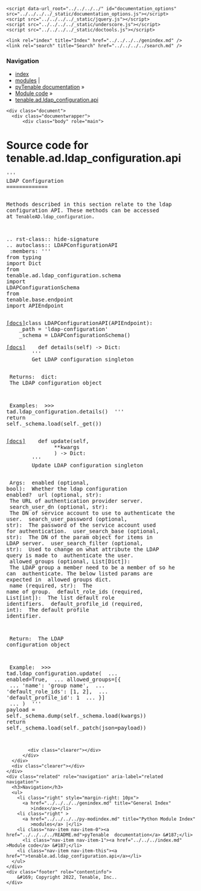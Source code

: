 
<!DOCTYPE html>

<html lang="en">
  <head>
    <meta charset="utf-8" />
    <meta name="viewport" content="width=device-width, initial-scale=1.0" />
    <title>tenable.ad.ldap_configuration.api &#8212; pyTenable  documentation</title>
    <link rel="stylesheet" type="text/css" href="../../../../_static/pygments.css" />
    <link rel="stylesheet" type="text/css" href="../../../../_static/classic.css" />
    <link rel="stylesheet" type="text/css" href="../../../../_static/custom.css" />
    
    <script data-url_root="../../../../" id="documentation_options" src="../../../../_static/documentation_options.js"></script>
    <script src="../../../../_static/jquery.js"></script>
    <script src="../../../../_static/underscore.js"></script>
    <script src="../../../../_static/doctools.js"></script>
    
    <link rel="index" title="Index" href="../../../../genindex.md" />
    <link rel="search" title="Search" href="../../../../search.md" /> 
  </head><body>
    <div class="related" role="navigation" aria-label="related navigation">
      <h3>Navigation</h3>
      <ul>
        <li class="right" style="margin-right: 10px">
          <a href="../../../../genindex.md" title="General Index"
             accesskey="I">index</a></li>
        <li class="right" >
          <a href="../../../../py-modindex.md" title="Python Module Index"
             >modules</a> |</li>
        <li class="nav-item nav-item-0"><a href="../../../../README.md">pyTenable  documentation</a> &#187;</li>
          <li class="nav-item nav-item-1"><a href="../../../index.md" accesskey="U">Module code</a> &#187;</li>
        <li class="nav-item nav-item-this"><a href="">tenable.ad.ldap_configuration.api</a></li> 
      </ul>
    </div>  

    <div class="document">
      <div class="documentwrapper">
          <div class="body" role="main">
            
  <h1>Source code for tenable.ad.ldap_configuration.api</h1><div class="highlight"><pre>
<span></span><span class="sd">&#39;&#39;&#39;</span>
<span class="sd">LDAP Configuration</span>
<span class="sd">=============</span>

<span class="sd">Methods described in this section relate to the ldap configuration API.</span>
<span class="sd">These methods can be accessed at ``TenableAD.ldap_configuration``.</span>

<span class="sd">.. rst-class:: hide-signature</span>
<span class="sd">.. autoclass:: LDAPConfigurationAPI</span>
<span class="sd">    :members:</span>
<span class="sd">&#39;&#39;&#39;</span>
<span class="kn">from</span> <span class="nn">typing</span> <span class="kn">import</span> <span class="n">Dict</span>
<span class="kn">from</span> <span class="nn">tenable.ad.ldap_configuration.schema</span> <span class="kn">import</span> <span class="n">LDAPConfigurationSchema</span>
<span class="kn">from</span> <span class="nn">tenable.base.endpoint</span> <span class="kn">import</span> <span class="n">APIEndpoint</span>


<div class="viewcode-block" id="LDAPConfigurationAPI"><a class="viewcode-back" href="../../../../tenable.ad.ldap_configuration.md#tenable.ad.ldap_configuration.api.LDAPConfigurationAPI">[docs]</a><span class="k">class</span> <span class="nc">LDAPConfigurationAPI</span><span class="p">(</span><span class="n">APIEndpoint</span><span class="p">):</span>
    <span class="n">_path</span> <span class="o">=</span> <span class="s1">&#39;ldap-configuration&#39;</span>
    <span class="n">_schema</span> <span class="o">=</span> <span class="n">LDAPConfigurationSchema</span><span class="p">()</span>

<div class="viewcode-block" id="LDAPConfigurationAPI.details"><a class="viewcode-back" href="../../../../tenable.ad.ldap_configuration.md#tenable.ad.ldap_configuration.api.LDAPConfigurationAPI.details">[docs]</a>    <span class="k">def</span> <span class="nf">details</span><span class="p">(</span><span class="bp">self</span><span class="p">)</span> <span class="o">-&gt;</span> <span class="n">Dict</span><span class="p">:</span>
        <span class="sd">&#39;&#39;&#39;</span>
<span class="sd">        Get LDAP configuration singleton</span>

<span class="sd">        Returns:</span>
<span class="sd">            dict:</span>
<span class="sd">                The LDAP configuration object</span>

<span class="sd">        Examples:</span>
<span class="sd">            &gt;&gt;&gt; tad.ldap_configuration.details()</span>
<span class="sd">        &#39;&#39;&#39;</span>
        <span class="k">return</span> <span class="bp">self</span><span class="o">.</span><span class="n">_schema</span><span class="o">.</span><span class="n">load</span><span class="p">(</span><span class="bp">self</span><span class="o">.</span><span class="n">_get</span><span class="p">())</span></div>

<div class="viewcode-block" id="LDAPConfigurationAPI.update"><a class="viewcode-back" href="../../../../tenable.ad.ldap_configuration.md#tenable.ad.ldap_configuration.api.LDAPConfigurationAPI.update">[docs]</a>    <span class="k">def</span> <span class="nf">update</span><span class="p">(</span><span class="bp">self</span><span class="p">,</span>
               <span class="o">**</span><span class="n">kwargs</span>
               <span class="p">)</span> <span class="o">-&gt;</span> <span class="n">Dict</span><span class="p">:</span>
        <span class="sd">&#39;&#39;&#39;</span>
<span class="sd">        Update LDAP configuration singleton</span>

<span class="sd">        Args:</span>
<span class="sd">            enabled (optional, bool):</span>
<span class="sd">                Whether the ldap configuration enabled?</span>
<span class="sd">            url (optional, str):</span>
<span class="sd">                The URL of authentication provider server.</span>
<span class="sd">            search_user_dn (optional, str):</span>
<span class="sd">                The DN of service account to use to authenticate the user.</span>
<span class="sd">            search_user_password (optional, str):</span>
<span class="sd">                The password of the service account used for authentication.</span>
<span class="sd">            user_search_base (optional, str):</span>
<span class="sd">                The DN of the param object for items in LDAP server.</span>
<span class="sd">            user_search_filter (optional, str):</span>
<span class="sd">                Used to change on what attribute the LDAP query is made to</span>
<span class="sd">                authenticate the user.</span>
<span class="sd">            allowed_groups (optional, List[Dict]):</span>
<span class="sd">                The LDAP group a member need to be a member of so he can</span>
<span class="sd">                authenticate. The below listed params are expected in</span>
<span class="sd">                allowed groups dict.</span>
<span class="sd">            name (required, str):</span>
<span class="sd">                The name of group.</span>
<span class="sd">            default_role_ids (required, List[int]):</span>
<span class="sd">                The list default role identifiers.</span>
<span class="sd">            default_profile_id (required, int):</span>
<span class="sd">                The default profile identifier.</span>

<span class="sd">        Return:</span>
<span class="sd">            The LDAP configuration object</span>

<span class="sd">        Example:</span>
<span class="sd">            &gt;&gt;&gt; tad.ldap_configuration.update(</span>
<span class="sd">            ...     enabled=True,</span>
<span class="sd">            ...     allowed_groups=[{</span>
<span class="sd">            ...         &#39;name&#39;: &#39;group name&#39;,</span>
<span class="sd">            ...         &#39;default_role_ids&#39;: [1, 2],</span>
<span class="sd">            ...         &#39;default_profile_id&#39;: 1</span>
<span class="sd">            ...     }]</span>
<span class="sd">            ... )</span>
<span class="sd">        &#39;&#39;&#39;</span>
        <span class="n">payload</span> <span class="o">=</span> <span class="bp">self</span><span class="o">.</span><span class="n">_schema</span><span class="o">.</span><span class="n">dump</span><span class="p">(</span><span class="bp">self</span><span class="o">.</span><span class="n">_schema</span><span class="o">.</span><span class="n">load</span><span class="p">(</span><span class="n">kwargs</span><span class="p">))</span>
        <span class="k">return</span> <span class="bp">self</span><span class="o">.</span><span class="n">_schema</span><span class="o">.</span><span class="n">load</span><span class="p">(</span><span class="bp">self</span><span class="o">.</span><span class="n">_patch</span><span class="p">(</span><span class="n">json</span><span class="o">=</span><span class="n">payload</span><span class="p">))</span></div></div>
</pre></div>

            <div class="clearer"></div>
          </div>
      </div>
      <div class="clearer"></div>
    </div>
    <div class="related" role="navigation" aria-label="related navigation">
      <h3>Navigation</h3>
      <ul>
        <li class="right" style="margin-right: 10px">
          <a href="../../../../genindex.md" title="General Index"
             >index</a></li>
        <li class="right" >
          <a href="../../../../py-modindex.md" title="Python Module Index"
             >modules</a> |</li>
        <li class="nav-item nav-item-0"><a href="../../../../README.md">pyTenable  documentation</a> &#187;</li>
          <li class="nav-item nav-item-1"><a href="../../../index.md" >Module code</a> &#187;</li>
        <li class="nav-item nav-item-this"><a href="">tenable.ad.ldap_configuration.api</a></li> 
      </ul>
    </div>
    <div class="footer" role="contentinfo">
        &#169; Copyright 2022, Tenable, Inc..
    </div>
  </body>
</html>